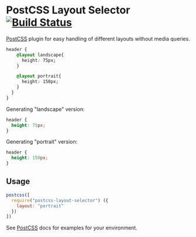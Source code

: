 # PostCSS Layout Selector [![Build Status][ci-img]][ci]

[PostCSS] plugin for easy handling of different layouts without media queries.

[PostCSS]: https://github.com/postcss/postcss
[ci-img]:  https://travis-ci.org/swernerx/postcss-layout-selector.svg
[ci]:      https://travis-ci.org/swernerx/postcss-layout-selector

```css
header {
    @layout landscape{
      height: 75px;
    }

    @layout portrait{
      height: 150px;
    }
  }
}
```

Generating "landscape" version:

```css
header {
  height: 75px;
}
```

Generating "portrait" version:

```css
header {
  height: 150px;
}
```


## Usage

```js
postcss([
  require("postcss-layout-selector") ({
    layout: "portrait"
  })
])
```

See [PostCSS] docs for examples for your environment.
